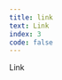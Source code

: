 ```yaml
---
title: link
text: Link
index: 3
code: false
---
```


<style type="text/css">
    .item span {
        vertical-align: middle;
    }
    .item img {
        vertical-align: middle;
    }
    .site span {
        color: darkgray;
        padding-left: 5px;
    }
</style>


<p class="title">Link</p>
<div id="main"></div>

<script type="text/javascript">
(function() {
    var xhr = new XMLHttpRequest();
    xhr.open("get", 'https://gcore.jsdelivr.net/gh/qingyayaya/cdn/json/links.json');
    xhr.send(null);
    xhr.onload = () => {
        if (xhr.status == 200) {
            var content = '';
            JSON.parse(xhr.responseText).forEach(e => {
                content += `<div class="item">
                    <img src="https://gcore.jsdelivr.net/gh/qingyayaya/cdn/pics/icon/${e.icon}.svg" height="20" width="20" alt="${e.name}" loading="lazy">
                    <span>${e.name}</span>
                </div>
                <ul>`;
            
                e.site.forEach(s => {
                    content += `<li class="site">
                        <a href="${s.url}" target="_blank" rel="noreferrer">${s.name}</a>
                        <span class="desc">${s.desc}</span>
                    </li>`;
                });

                content += '</ul>';
            });
            document.getElementById('main').innerHTML = content;
        }
    };
})();
</script>